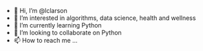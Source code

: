 - 👋 Hi, I’m @lclarson
- 👀 I’m interested in algorithms, data science, health and wellness
- 🌱 I’m currently learning Python
- 💞️ I’m looking to collaborate on Python
- 📫 How to reach me ...

<!---
lclarson/lclarson is a ✨ special ✨ repository because its `README.md` (this file) appears on your GitHub profile.
You can click the Preview link to take a look at your changes.
--->
